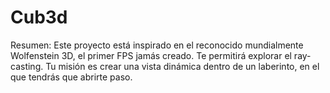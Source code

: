 # Cub3d
Resumen: Este proyecto está inspirado en el reconocido mundialmente Wolfenstein 3D, el primer FPS jamás creado. Te permitirá explorar el ray-casting. Tu misión es crear una vista dinámica dentro de un laberinto, en el que tendrás que abrirte paso.

